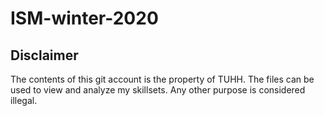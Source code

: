 # ISM-winter-2020


## Disclaimer

The contents of this git account is the property of TUHH. The files can be used to view and analyze my skillsets. Any other purpose is considered illegal.
